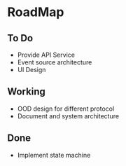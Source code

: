 # RoadMap

## To Do
- Provide API Service
- Event source architecture
- UI Design

## Working
- OOD design for different protocol
- Document and system architecture 

## Done
- Implement state machine